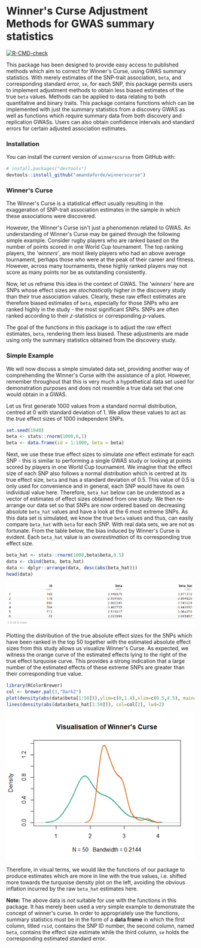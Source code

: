 # Winner's Curse Adjustment Methods for GWAS summary statistics


<!-- badges: start -->
  [![R-CMD-check](https://github.com/amandaforde/winners_curse/workflows/R-CMD-check/badge.svg)](https://github.com/amandaforde/winners_curse/actions)
  <!-- badges: end -->



This package has been designed to provide easy access to published methods which aim to correct for Winner's Curse, using GWAS summary statistics. With merely estimates of the SNP-trait association, `beta`, and corresponding standard error, `se`, for each SNP, this package permits users to implement adjustment methods to obtain less biased estimates of the true `beta` values. Methods can be applied to data relating to both quantitative and binary traits. This package contains functions which can be implemented with just the summary statistics from a discovery GWAS as well as functions which require summary data from both discovery and replication GWASs. Users can also obtain confidence intervals and standard errors for certain adjusted association estimates. 


### Installation

You can install the current version of `winnerscurse` from GitHub with:

```r
# install.packages("devtools")
devtools::install_github("amandaforde/winnerscurse")
```


### Winner's Curse 

The Winner's Curse is a statistical effect usually resulting in the exaggeration of SNP-trait association estimates in the sample in which these associations were discovered. 

However, the Winner's Curse isn't just a phenomenon related to GWAS. An understanding of Winner's Curse may be gained through the following simple example. Consider rugby players who are ranked based on the number of points scored in one World Cup tournament. The top ranking players, the *'winners'*, are most likely players who had an above average tournament, perhaps those who were at the peak of their career and fitness. However, across many tournaments, these highly ranked players may not score as many points nor be as outstanding consistently. 

Now, let us reframe this idea in the context of GWAS. The *'winners'* here are SNPs whose effect sizes are *stochastically* higher in the discovery study than their true association values. Clearly, these raw effect estimates are therefore biased estimates of `beta`, especially for those SNPs who are ranked highly in the study - the most significant SNPs. SNPs are often ranked according to their *z*-statistics or corresponding *p*-values. 

The goal of the functions in this package is to adjust the raw effect estimates, `beta`, rendering them less biased. These adjustments are made using only the summary statistics obtained from the discovery study.  



### Simple Example

We will now discuss a simple simulated data set, providing another way of comprehending the Winner's Curse with the assistance of a plot. However, remember throughout that this is very much a hypothetical data set used for demonstration purposes and does not resemble a true data set that one would obtain in a GWAS.  

Let us first generate 1000 values from a standard normal distribution, centred at 0 with standard deviation of 1. We allow these values to act as the *true* effect sizes of 1000 independent SNPs.

```r
set.seed(1948)
beta <- stats::rnorm(1000,0,1)
beta <- data.frame(id = 1:1000, beta = beta)
````

Next, we use these true effect sizes to simulate *one* effect estimate for each SNP - this is similar to performing a single GWAS study or looking at points scored by players in one World Cup tournament. We imagine that the effect size of each SNP also follows a normal distribution which is centred at its true effect size, `beta` and has a standard deviation of 0.5. This value of 0.5 is only used for convenience and in general, each SNP would have its own individual value here. Therefore, `beta_hat` below can be understood as a vector of estimates of effect sizes obtained from one study. We then re-arrange our data set so that SNPs are now ordered based on decreasing absolute `beta_hat` values and have a look at the 6 most extreme SNPs. As this data set is simulated, we know the true `beta` values and thus, can easily compare `beta_hat` with `beta` for each SNP. With real data sets, we are not as fortunate. From the table below, the bias induced by Winner's Curse is evident. Each `beta_hat` value is an *overestimation* of its corresponding true effect size.  

``` r
beta_hat <- stats::rnorm(1000,beta$beta,0.5)  
data <- cbind(beta, beta_hat)
data <- dplyr::arrange(data, desc(abs(beta_hat)))
head(data)
```


![](https://raw.githubusercontent.com/amandaforde/winnerscurse/main/winnerscurse.PNG)



Plotting the distribution of the true absolute effect sizes for the SNPs which have been ranked in the top 50 together with the estimated absolute effect sizes from this study allows us visualize Winner's Curse. As expected, we witness the orange curve of the estimated effects lying to the right of the true effect turquoise curve. This provides a strong indication that a large number of the estimated effects of these extreme SNPs are greater than their corresponding true value. 

```r
library(RColorBrewer)
col <- brewer.pal(3,"Dark2")
plot(density(abs(data$beta[1:50])),ylim=c(0,1.4),xlim=c(0.5,4.5), main="Visualisation of Winner's Curse", col=col[1], lwd=2)
lines(density(abs(data$beta_hat[1:50])), col=col[2], lwd=2)
```


![](https://raw.githubusercontent.com/amandaforde/winnerscurse/main/readme_plot.png)


Therefore, in visual terms, we would like the functions of our package to produce estimates which are more in line with the true values, i.e. shifted more towards the turquoise density plot on the left, avoiding the obvious inflation incurred by the raw `beta_hat` estimates here. 

**Note:** The above data is *not* suitable for use with the functions in this package. It has merely been used a very simple example to demonstrate the concept of winner's curse. In order to appropriately use the functions, summary statistics must be in the form of a **data frame** in which the first column, titled `rsid`, contains the SNP ID number, the second column, named `beta`, contains the effect size estimate while the third column, `se` holds the corresponding estimated standard error. 
